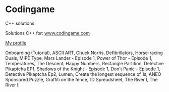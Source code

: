 # Codingame
C++ solutions

Solutions C++ for: www.codingame.com

[My profile](https://www.codingame.com/profile/cf340d438dd53608e3579e948be703d88060073)

Onboarding (Tutorial), ASCII ART, Chuck Norris, Defibrillators, Horse-racing Duals, MIPE Type, Mars Lander - Episode 1, Power of Thor - Episode 1, Temperatures, The Descent, Happy Numbers, Rectangle Partition, Detective Pikaptcha EP1, Shadows of the Knight - Episode 1,  Don't Panic - Episode 1, Detective Pikaptcha Ep2, Lumen, Create the longest sequence of 1s, ANEO Sponsored Puzzle, Graffiti on the fence, 1D Spreadsheet, The River I, The River II
